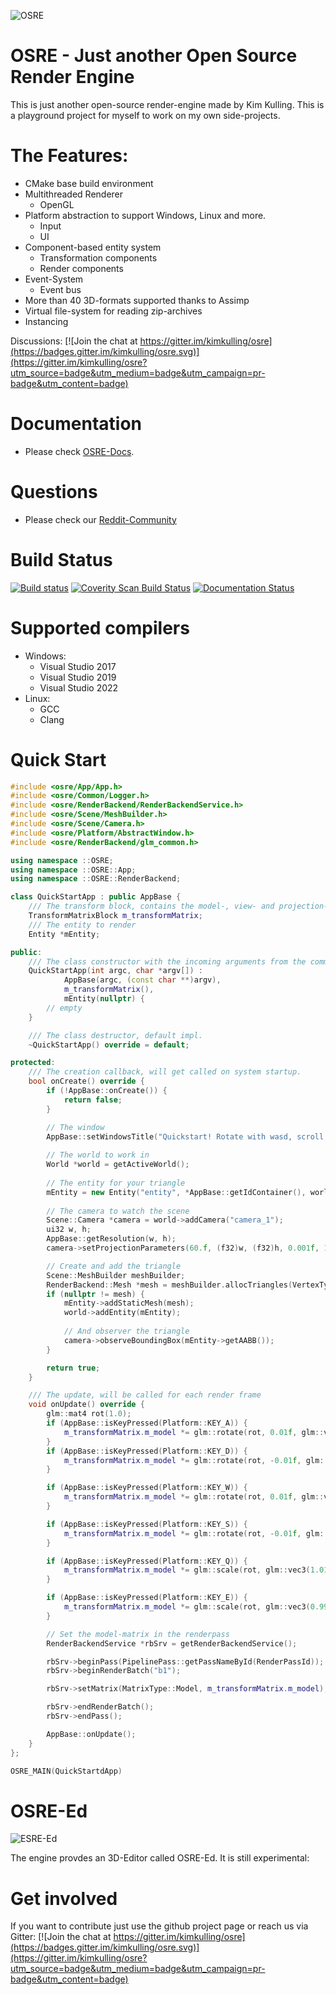 ![OSRE](assets/Icons/osre_logo2.png)

# OSRE - Just another Open Source Render Engine

This is just another open-source render-engine made by Kim Kulling. This is a playground project for myself to work on my own side-projects.

# The Features:
- CMake base build environment
- Multithreaded Renderer 
  - OpenGL
- Platform abstraction to support Windows, Linux and more.
  - Input
  - UI
- Component-based entity system
  - Transformation components
  - Render components
- Event-System
  - Event bus
- More than 40 3D-formats supported thanks to Assimp
- Virtual file-system for reading zip-archives
- Instancing

Discussions: [![Join the chat at https://gitter.im/kimkulling/osre](https://badges.gitter.im/kimkulling/osre.svg)](https://gitter.im/kimkulling/osre?utm_source=badge&utm_medium=badge&utm_campaign=pr-badge&utm_content=badge)

# Documentation
- Please check [OSRE-Docs](https://osre-doc.readthedocs.io/en/latest/).

# Questions
- Please check our [Reddit-Community](https://www.reddit.com/r/osre/)

# Build Status
[![Build status](https://github.com/kimkulling/osre/actions/workflows/cmake.yml/badge.svg)](https://github.com/kimkulling/osre/actions/workflows/cmake.yml)
[![Coverity Scan Build Status](https://scan.coverity.com/projects/13242/badge.svg)](https://scan.coverity.com/projects/kimkulling-osre)
[![Documentation Status](https://readthedocs.org/projects/osre-doc/badge/?version=latest)](https://osre-doc.readthedocs.io/en/latest/?badge=latest)

# Supported compilers
- Windows:
  - Visual Studio 2017
  - Visual Studio 2019
  - Visual Studio 2022
- Linux:
  - GCC
  - Clang

# Quick Start

```cpp
#include <osre/App/App.h>
#include <osre/Common/Logger.h>
#include <osre/RenderBackend/RenderBackendService.h>
#include <osre/Scene/MeshBuilder.h>
#include <osre/Scene/Camera.h>
#include <osre/Platform/AbstractWindow.h>
#include <osre/RenderBackend/glm_common.h>

using namespace ::OSRE;
using namespace ::OSRE::App;
using namespace ::OSRE::RenderBackend;

class QuickStartApp : public AppBase {
    /// The transform block, contains the model-, view- and projection-matrix
    TransformMatrixBlock m_transformMatrix;
    /// The entity to render
    Entity *mEntity;

public:
    /// The class constructor with the incoming arguments from the command line.
    QuickStartApp(int argc, char *argv[]) :
            AppBase(argc, (const char **)argv),
            m_transformMatrix(),
            mEntity(nullptr) {
        // empty
    }

    /// The class destructor, default impl.
    ~QuickStartApp() override = default;

protected:
    /// The creation callback, will get called on system startup.
    bool onCreate() override {
        if (!AppBase::onCreate()) {
            return false;
        }

        // The window
        AppBase::setWindowsTitle("Quickstart! Rotate with wasd, scroll with qe");
        
        // The world to work in
        World *world = getActiveWorld();
        
        // The entity for your triangle
        mEntity = new Entity("entity", *AppBase::getIdContainer(), world);
        
        // The camera to watch the scene
        Scene::Camera *camera = world->addCamera("camera_1");
        ui32 w, h;
        AppBase::getResolution(w, h);        
        camera->setProjectionParameters(60.f, (f32)w, (f32)h, 0.001f, 1000.f);

        // Create and add the triangle 
        Scene::MeshBuilder meshBuilder;
        RenderBackend::Mesh *mesh = meshBuilder.allocTriangles(VertexType::ColorVertex, BufferAccessType::ReadOnly).getMesh();
        if (nullptr != mesh) {
            mEntity->addStaticMesh(mesh);
            world->addEntity(mEntity);            
            
            // And observer the triangle
            camera->observeBoundingBox(mEntity->getAABB());
        }

        return true;
    }

    /// The update, will be called for each render frame
    void onUpdate() override {
        glm::mat4 rot(1.0);
        if (AppBase::isKeyPressed(Platform::KEY_A)) {
            m_transformMatrix.m_model *= glm::rotate(rot, 0.01f, glm::vec3(1, 0, 0));
        }
        if (AppBase::isKeyPressed(Platform::KEY_D)) {
            m_transformMatrix.m_model *= glm::rotate(rot, -0.01f, glm::vec3(1, 0, 0));
        }

        if (AppBase::isKeyPressed(Platform::KEY_W)) {
            m_transformMatrix.m_model *= glm::rotate(rot, 0.01f, glm::vec3(0, 1, 0));
        }

        if (AppBase::isKeyPressed(Platform::KEY_S)) {
            m_transformMatrix.m_model *= glm::rotate(rot, -0.01f, glm::vec3(0, 1, 0));
        }

        if (AppBase::isKeyPressed(Platform::KEY_Q)) {
            m_transformMatrix.m_model *= glm::scale(rot, glm::vec3(1.01f, 1.01, 1.01f));
        }

        if (AppBase::isKeyPressed(Platform::KEY_E)) {
            m_transformMatrix.m_model *= glm::scale(rot, glm::vec3(0.99f, 0.99f, 0.99f));
        }

        // Set the model-matrix in the renderpass
        RenderBackendService *rbSrv = getRenderBackendService();

        rbSrv->beginPass(PipelinePass::getPassNameById(RenderPassId));
        rbSrv->beginRenderBatch("b1");

        rbSrv->setMatrix(MatrixType::Model, m_transformMatrix.m_model);

        rbSrv->endRenderBatch();
        rbSrv->endPass();

        AppBase::onUpdate();
    }
};

OSRE_MAIN(QuickStartdApp)
```

# OSRE-Ed

![ESRE-Ed](assets/Images/sponza.png)

The engine provdes an 3D-Editor called OSRE-Ed. It is still experimental:

# Get involved
If you want to contribute just use the github project page or reach us via Gitter:
[![Join the chat at https://gitter.im/kimkulling/osre](https://badges.gitter.im/kimkulling/osre.svg)](https://gitter.im/kimkulling/osre?utm_source=badge&utm_medium=badge&utm_campaign=pr-badge&utm_content=badge)
